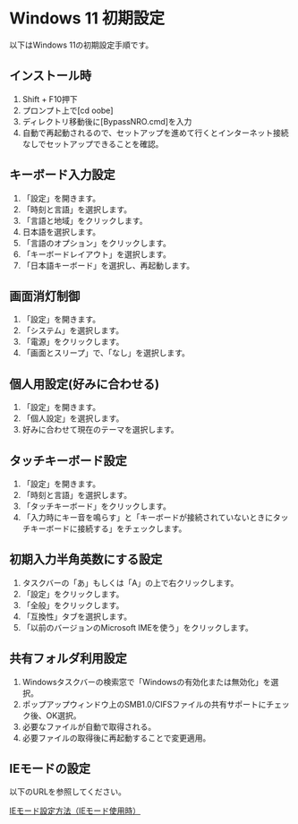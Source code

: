 # Windows 11 初期設定

以下はWindows 11の初期設定手順です。

## インストール時

1. Shift + F10押下
2. プロンプト上で[cd oobe]
3. ディレクトリ移動後に[BypassNRO.cmd]を入力
4. 自動で再起動されるので、セットアップを進めて行くとインターネット接続なしでセットアップできることを確認。

## キーボード入力設定

1. 「設定」を開きます。
2. 「時刻と言語」を選択します。
3. 「言語と地域」をクリックします。
4. 日本語を選択します。
5. 「言語のオプション」をクリックします。
6. 「キーボードレイアウト」を選択します。
7. 「日本語キーボード」を選択し、再起動します。

## 画面消灯制御

1. 「設定」を開きます。
2. 「システム」を選択します。
3. 「電源」をクリックします。
4. 「画面とスリープ」で、「なし」を選択します。

## 個人用設定(好みに合わせる)

1. 「設定」を開きます。
2. 「個人設定」を選択します。
3. 好みに合わせて現在のテーマを選択します。

## タッチキーボード設定

1. 「設定」を開きます。
2. 「時刻と言語」を選択します。
3. 「タッチキーボード」をクリックします。
4. 「入力時にキー音を鳴らす」と「キーボードが接続されていないときにタッチキーボードに接続する」をチェックします。

## 初期入力半角英数にする設定

1. タスクバーの「あ」もしくは「A」の上で右クリックします。
2. 「設定」をクリックします。
3. 「全般」をクリックします。
4. 「互換性」タブを選択します。
5. 「以前のバージョンのMicrosoft IMEを使う」をクリックします。

## 共有フォルダ利用設定

1. Windowsタスクバーの検索窓で「Windowsの有効化または無効化」を選択。
2. ポップアップウィンドウ上のSMB1.0/CIFSファイルの共有サポートにチェック後、OK選択。
3. 必要なファイルが自動で取得される。
4. 必要ファイルの取得後に再起動することで変更適用。

## IEモードの設定

以下のURLを参照してください。

[IEモード設定方法（IEモード使用時）](http://10.106.1.251/%E7%A0%94%E4%BF%AE%E8%B3%87%E6%96%99/FAQ/%E4%BF%A1%E9%A0%BC%E6%B8%88%E3%81%BF%E3%82%B5%E3%82%A4%E3%83%88%E3%81%B8%E3%81%AE%E8%BF%BD%E5%8A%A0%E6%96%B9%E6%B3%95%EF%BC%88IE%E3%83%A2%E3%83%BC%E3%83%89%E4%BD%BF%E7%94%A8%E6%99%82%EF%BC%89)
